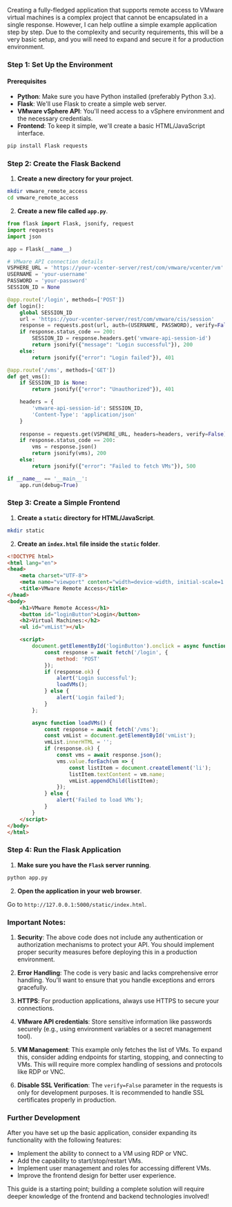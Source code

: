 Creating a fully-fledged application that supports remote access to VMware virtual machines is a complex project that cannot be encapsulated in a single response. However, I can help outline a simple example application step by step. Due to the complexity and security requirements, this will be a very basic setup, and you will need to expand and secure it for a production environment.

### Step 1: Set Up the Environment

#### Prerequisites
- **Python**: Make sure you have Python installed (preferably Python 3.x).
- **Flask**: We'll use Flask to create a simple web server.
- **VMware vSphere API**: You'll need access to a vSphere environment and the necessary credentials.
- **Frontend**: To keep it simple, we'll create a basic HTML/JavaScript interface.

```bash
pip install Flask requests
```

### Step 2: Create the Flask Backend

1. **Create a new directory for your project**.

```bash
mkdir vmware_remote_access
cd vmware_remote_access
```

2. **Create a new file called `app.py`**.

```python
from flask import Flask, jsonify, request
import requests
import json

app = Flask(__name__)

# VMware API connection details
VSPHERE_URL = 'https://your-vcenter-server/rest/com/vmware/vcenter/vm'
USERNAME = 'your-username'
PASSWORD = 'your-password'
SESSION_ID = None

@app.route('/login', methods=['POST'])
def login():
    global SESSION_ID
    url = 'https://your-vcenter-server/rest/com/vmware/cis/session'
    response = requests.post(url, auth=(USERNAME, PASSWORD), verify=False)
    if response.status_code == 200:
        SESSION_ID = response.headers.get('vmware-api-session-id')
        return jsonify({"message": "Login successful"}), 200
    else:
        return jsonify({"error": "Login failed"}), 401

@app.route('/vms', methods=['GET'])
def get_vms():
    if SESSION_ID is None:
        return jsonify({"error": "Unauthorized"}), 401

    headers = {
        'vmware-api-session-id': SESSION_ID,
        'Content-Type': 'application/json'
    }
    
    response = requests.get(VSPHERE_URL, headers=headers, verify=False)
    if response.status_code == 200:
        vms = response.json()
        return jsonify(vms), 200
    else:
        return jsonify({"error": "Failed to fetch VMs"}), 500

if __name__ == '__main__':
    app.run(debug=True)
```

### Step 3: Create a Simple Frontend

1. **Create a `static` directory for HTML/JavaScript**.

```bash
mkdir static
```

2. **Create an `index.html` file inside the `static` folder**.

```html
<!DOCTYPE html>
<html lang="en">
<head>
    <meta charset="UTF-8">
    <meta name="viewport" content="width=device-width, initial-scale=1.0">
    <title>VMware Remote Access</title>
</head>
<body>
    <h1>VMware Remote Access</h1>
    <button id="loginButton">Login</button>
    <h2>Virtual Machines:</h2>
    <ul id="vmList"></ul>

    <script>
        document.getElementById('loginButton').onclick = async function() {
            const response = await fetch('/login', {
                method: 'POST'
            });
            if (response.ok) {
                alert('Login successful');
                loadVMs();
            } else {
                alert('Login failed');
            }
        };

        async function loadVMs() {
            const response = await fetch('/vms');
            const vmList = document.getElementById('vmList');
            vmList.innerHTML = '';
            if (response.ok) {
                const vms = await response.json();
                vms.value.forEach(vm => {
                    const listItem = document.createElement('li');
                    listItem.textContent = vm.name;
                    vmList.appendChild(listItem);
                });
            } else {
                alert('Failed to load VMs');
            }
        }
    </script>
</body>
</html>
```

### Step 4: Run the Flask Application

1. **Make sure you have the `Flask` server running**.

```bash
python app.py
```

2. **Open the application in your web browser**.

Go to `http://127.0.0.1:5000/static/index.html`.

### Important Notes:

1. **Security**: The above code does not include any authentication or authorization mechanisms to protect your API. You should implement proper security measures before deploying this in a production environment.

2. **Error Handling**: The code is very basic and lacks comprehensive error handling. You'll want to ensure that you handle exceptions and errors gracefully.

3. **HTTPS**: For production applications, always use HTTPS to secure your connections.

4. **VMware API credentials**: Store sensitive information like passwords securely (e.g., using environment variables or a secret management tool).

5. **VM Management**: This example only fetches the list of VMs. To expand this, consider adding endpoints for starting, stopping, and connecting to VMs. This will require more complex handling of sessions and protocols like RDP or VNC.

6. **Disable SSL Verification**: The `verify=False` parameter in the requests is only for development purposes. It is recommended to handle SSL certificates properly in production.

### Further Development

After you have set up the basic application, consider expanding its functionality with the following features:

- Implement the ability to connect to a VM using RDP or VNC.
- Add the capability to start/stop/restart VMs.
- Implement user management and roles for accessing different VMs.
- Improve the frontend design for better user experience.

This guide is a starting point; building a complete solution will require deeper knowledge of the frontend and backend technologies involved!